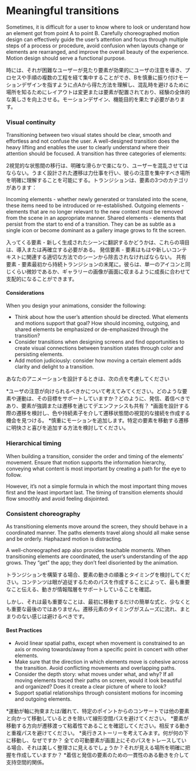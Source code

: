 Meaningful transitions
===

Sometimes, it is difficult for a user to know where to look or understand how an element got from point A to point B. Carefully choreographed motion design can effectively guide the user’s attention and focus through multiple steps of a process or procedure, avoid confusion when layouts change or elements are rearranged, and improve the overall beauty of the experience. Motion design should serve a functional purpose.

時には、それが困難なユーザーが見たり要素が効果的にユーザの注意を導き、プロセスや手順の複数の工程を経て集中することができ、Bを慎重に振り付けモーションデザインを指すように点Aから得た方法を理解し、混乱時を避けるために場所を知るためにレイアウトは変更または要素が配置されており、経験の全体的な美しさを向上させる。モーションデザイン、機能目的を果たす必要があります。

### Visual continuity

Transitioning between two visual states should be clear, smooth and effortless and not confuse the user. A well-designed transition does the heavy lifting and enables the user to clearly understand where their attention should be focused. A transition has three categories of elements:

2視覚的な状態間の移行は、明確な滑らかで楽になり、ユーザーを混乱させてはならない。うまく設計された遷移は力仕事を行い、彼らの注意を集中すべき場所を明確に理解することを可能にする。トランジションは、要素の3つのカテゴリがあります：

Incoming elements - whether newly generated or translated into the scene, these items need to be introduced or re-established.
Outgoing elements - elements that are no longer relevant to the new context must be removed from the scene in an appropriate manner.
Shared elements - elements that persist from the start to end of a transition. They can be as subtle as a single icon or become dominant as a gallery image grows to fit the screen.

入ってくる要素 - 新しく生成されたシーンに翻訳するかどうかは、これらの項目は、導入または再確立する必要がある。
発信要素 - 要素はもはや新しいコンテキストに関連する適切な方法でのシーンから除去されなければならない。
共有要素 - 要素最初から持続トランジションの末尾に。彼らは、単一のアイコンと同じくらい微妙であるか、ギャラリーの画像が画面に収まるように成長に合わせて支配的になることができます。

#### Considerations

When you design your animations, consider the following:

* Think about how the user’s attention should be directed. What elements and motions support that goal? How should incoming, outgoing, and shared elements be emphasized or de-emphasized through the transition?
* Consider transitions when designing screens and find opportunities to create visual connections between transition states through color and persisting elements.
* Add motion judiciously: consider how moving a certain element adds clarity and delight to a transition.

あなたのアニメーションを設計するときは、次の点を考慮してください

*ユーザの注意が向けられるべきかについて考えてみてください。どのような要素や運動は、その目標をサポートしていますか？どのように、発信、着信べきであり、要素が強調または遷移を通じてデエンファシスも共有？
*画面を設計する際の遷移を検討し、色や持続素子を介して遷移状態間の視覚的な接続を作成する機会を見つける。
*慎重にモーションを追加します。特定の要素を移動する遷移に明快さと喜びを追加する方法を検討してください。

### Hierarchical timing

When building a transition, consider the order and timing of the elements’ movement. Ensure that motion supports the information hierarchy, conveying what content is most important by creating a path for the eye to follow.

However, it’s not a simple formula in which the most important thing moves first and the least important last. The timing of transition elements should flow smoothly and avoid feeling disjointed.


### Consistent choreography

As transitioning elements move around the screen, they should behave in a coordinated manner. The paths elements travel along should all make sense and be orderly. Haphazard motion is distracting.

A well-choreographed app also provides teachable moments. When transitioning elements are coordinated, the user’s understanding of the app grows. They “get” the app; they don’t feel disoriented by the animation.

トランジションを構築する場合、要素の動きの順番とタイミングを検討してください。コンテンツは眼が追従するためのパスを作成することによって、最も重要なこと伝える、動きが情報階層をサポートしていることを確認。

しかし、それは最も重要なことは、最初に移動するだけの簡単な式と、少なくとも重要な最後のではありません。遷移元素のタイミングがスムーズに流れ、まとまりのない感じは避けるべきです。

#### Best Practices

* Avoid linear spatial paths, except when movement is constrained to an axis or moving towards/away from a specific point in concert with other elements.
* Make sure that the direction in which elements move is cohesive across the transition. Avoid conflicting movements and overlapping paths.
* Consider the depth story: what moves under what, and why?
If all moving elements traced their paths on screen, would it look beautiful and organized? Does it create a clear picture of where to look?
* Support spatial relationships through consistent motions for incoming and outgoing elements.


*運動が軸に拘束または/離れて、特定のポイントからのコンサートでは他の要素と向かって移動しているときを除いて線形空間パスを避けてください。
*要素が移動する方向が遷移渡って粘着性であることを確認してください。相反する動きと重複パスを避けてください。
*奥行きストーリーを考えてみます。何が何の下に移動し、なぜですか？
全ての可動要素が画面上にそのパスをトレースしている場合、それは美しく整理さに見えるでしょうか？それが見える場所を明確に把握を作成していますか？
*着信と発信の要素のための一貫性のある動きを介して支持空間的関係。